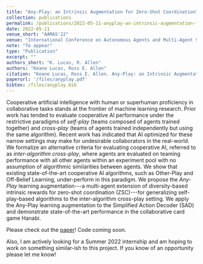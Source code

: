 ```yaml
---
title: "Any-Play: an Intrinsic Augmentation for Zero-Shot Coordination"
collection: publications
permalink: /publications/2022-05-11-anyplay-an-intrinsic-augmentation-for-zero-shot-coordination
date: 2022-05-11
venue_short: "AAMAS'22"
venue: "International Conference on Autonomous Agents and Multi-Agent Systems 2022"
note: "To appear"
type: "Publication"
excerpt: ""
authors_short: "K. Lucas, R. Allen"
authors: "Keane Lucas, Ross E. Allen"
citation: "Keane Lucas, Ross E. Allen. Any-Play: an Intrinsic Augmentation for Zero-Shot Coordination. AAMAS'22. To appear."
paperurl: '/files/anyplay.pdf'
bibtex: /files/anyplay.bib
---
```


Cooperative artificial intelligence with human or superhuman proficiency in collaborative tasks stands at the frontier of machine learning research. Prior work has tended to evaluate cooperative AI performance under the restrictive paradigms of *self-play* (teams composed of agents trained together) and *cross-play* (teams of agents trained independently but using the same algorithm). Recent work has indicated that AI optimized for these narrow settings may make for undesirable collaborators in the real-world. We formalize an alternative criteria for evaluating cooperative AI, referred to as *inter-algorithm cross-play*, where agents are evaluated on teaming performance with all other agents within an experiment pool with no assumption of algorithmic similarities between agents. We show that existing state-of-the-art cooperative AI algorithms, such as Other-Play and Off-Belief Learning, under-perform in this paradigm. We propose the *Any-Play* learning augmentation---a multi-agent extension of diversity-based intrinsic rewards for zero-shot coordination (ZSC)---for generalizing self-play-based algorithms to the inter-algorithm cross-play setting. We apply the Any-Play learning augmentation to the Simplified Action Decoder (SAD) and demonstrate state-of-the-art performance in the collaborative card game Hanabi.

Please check out the [paper](/files/anyplay.pdf)! Code coming soon.

Also, I am actively looking for a Summer 2022 internship and am hoping to work on something similar-ish to this project. If you know of an opportunity please let me know!
